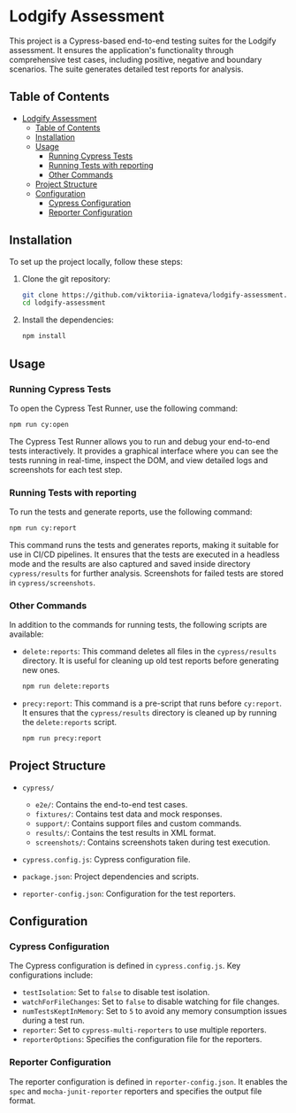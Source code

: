 # Lodgify Assessment

This project is a Cypress-based end-to-end testing suites for the Lodgify assessment. It ensures the application's functionality through comprehensive test cases, including positive, negative and boundary scenarios. The suite generates detailed test reports for analysis.

## Table of Contents

- [Lodgify Assessment](#lodgify-assessment)
    - [Table of Contents](#table-of-contents)
    - [Installation](#installation)
    - [Usage](#usage)
        - [Running Cypress Tests](#running-cypress-tests)
        - [Running Tests with reporting](#running-tests-with-reporting)
        - [Other Commands](#other-commands)
    - [Project Structure](#project-structure)
    - [Configuration](#configuration)
        - [Cypress Configuration](#cypress-configuration)
        - [Reporter Configuration](#reporter-configuration)

## Installation

To set up the project locally, follow these steps:

1. Clone the git repository:
    ```sh
    git clone https://github.com/viktoriia-ignateva/lodgify-assessment.git
    cd lodgify-assessment
    ```

2. Install the dependencies:
    ```sh
    npm install
    ```

## Usage

### Running Cypress Tests

To open the Cypress Test Runner, use the following command:
```sh
npm run cy:open
```

The Cypress Test Runner allows you to run and debug your end-to-end tests interactively.
It provides a graphical interface where you can see the tests running in real-time,
inspect the DOM, and view detailed logs and screenshots for each test step.

### Running Tests with reporting

To run the tests and generate reports, use the following command:
```sh
npm run cy:report
```

This command runs the tests and generates reports, making it suitable for use in CI/CD pipelines. It ensures that the tests are executed in a headless mode and the results are also captured and saved inside directory `cypress/results` for further analysis. Screenshots for failed tests are stored in `cypress/screenshots`.

### Other Commands

In addition to the commands for running tests, the following scripts are available:

- `delete:reports`: This command deletes all files in the `cypress/results` directory. It is useful for cleaning up old test reports before generating new ones.
  ```sh
  npm run delete:reports
  ```

- `precy:report`: This command is a pre-script that runs before `cy:report`. It ensures that the `cypress/results` directory is cleaned up by running the `delete:reports` script.
  ```sh
  npm run precy:report
  ```

## Project Structure

- `cypress/`
    - `e2e/`: Contains the end-to-end test cases.
    - `fixtures/`: Contains test data and mock responses.
    - `support/`: Contains support files and custom commands.
    - `results/`: Contains the test results in XML format.
    - `screenshots/`: Contains screenshots taken during test execution.

- `cypress.config.js`: Cypress configuration file.
- `package.json`: Project dependencies and scripts.
- `reporter-config.json`: Configuration for the test reporters.

## Configuration

### Cypress Configuration

The Cypress configuration is defined in `cypress.config.js`. Key configurations include:

- `testIsolation`: Set to `false` to disable test isolation.
- `watchForFileChanges`: Set to `false` to disable watching for file changes.
- `numTestsKeptInMemory`: Set to `5` to avoid any memory consumption issues during a test run.
- `reporter`: Set to `cypress-multi-reporters` to use multiple reporters.
- `reporterOptions`: Specifies the configuration file for the reporters.

### Reporter Configuration

The reporter configuration is defined in `reporter-config.json`. It enables the `spec` and `mocha-junit-reporter` reporters and specifies the output file format.
